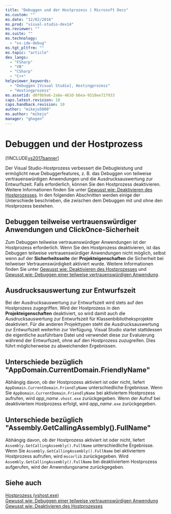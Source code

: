 ```yaml
---
title: "Debuggen und der Hostprozess | Microsoft Docs"
ms.custom: ""
ms.date: "12/02/2016"
ms.prod: "visual-studio-dev14"
ms.reviewer: ""
ms.suite: ""
ms.technology: 
  - "vs-ide-debug"
ms.tgt_pltfrm: ""
ms.topic: "article"
dev_langs: 
  - "FSharp"
  - "VB"
  - "CSharp"
  - "C++"
helpviewer_keywords: 
  - "Debuggen [Visual Studio], Hostingprozess"
  - "Hostingprozess"
ms.assetid: d0f0b9a6-2a6e-463d-b6ea-9518ee727933
caps.latest.revision: 10
caps.handback.revision: 10
author: "mikejo5000"
ms.author: "mikejo"
manager: "ghogen"
---
```

# Debuggen und der Hostprozess
[!INCLUDE[vs2017banner](../code-quality/includes/vs2017banner.md)]

Der Visual Studio\-Hostprozess verbessert die Debugleistung und ermöglicht neue Debuggerfeatures, z. B. das Debuggen von teilweise vertrauenswürdigen Anwendungen und die Ausdrucksauswertung zur Entwurfszeit. Falls erforderlich, können Sie den Hostprozess deaktivieren. Weitere Informationen finden Sie unter [Gewusst wie: Deaktivieren des Hostprozesses](../ide/how-to-disable-the-hosting-process.md). In den folgenden Abschnitten werden einige der Unterschiede beschrieben, die zwischen dem Debuggen mit und ohne den Hostprozess bestehen.  
  
## Debuggen teilweise vertrauenswürdiger Anwendungen und ClickOnce\-Sicherheit  
 Zum Debuggen teilweise vertrauenswürdiger Anwendungen ist der Hostprozess erforderlich. Wenn Sie den Hostprozess deaktivieren, ist das Debuggen teilweise vertrauenswürdiger Anwendungen nicht möglich, selbst wenn auf der **Sicherheitsseite** der **Projekteigenschaften** die Sicherheit bei teilweiser Vertrauenswürdigkeit aktiviert wurde. Weitere Informationen finden Sie unter [Gewusst wie: Deaktivieren des Hostprozesses](../ide/how-to-disable-the-hosting-process.md) und [Gewusst wie: Debuggen einer teilweise vertrauenswürdigen Anwendung](../debugger/how-to-debug-a-partial-trust-application.md).  
  
## Ausdrucksauswertung zur Entwurfszeit  
 Bei der Ausdrucksauswertung zur Entwurfszeit wird stets auf den Hostprozess zugegriffen. Wird der Hostprozess in den **Projekteigenschaften** deaktiviert, so wird damit auch die Ausdrucksauswertung zur Entwurfszeit für Klassenbibliotheksprojekte deaktiviert. Für die anderen Projekttypen steht die Ausdrucksauswertung zur Entwurfszeit weiterhin zur Verfügung. Visual Studio startet stattdessen die eigentliche ausführbare Datei und verwendet diese zur Evaluierung während der Entwurfszeit, ohne auf den Hostprozess zuzugreifen. Dies führt möglicherweise zu abweichenden Ergebnissen.  
  
## Unterschiede bezüglich "AppDomain.CurrentDomain.FriendlyName"  
 Abhängig davon, ob der Hostprozess aktiviert ist oder nicht, liefert `AppDomain.CurrentDomain.FriendlyName` unterschiedliche Ergebnisse. Wenn Sie `AppDomain.CurrentDomain.FriendlyName` bei aktiviertem Hostprozess aufrufen, wird *app\_name*`.vhost.exe` zurückgegeben. Wenn der Aufruf bei deaktiviertem Hostprozess erfolgt, wird *app\_name*`.exe` zurückgegeben.  
  
## Unterschiede bezüglich "Assembly.GetCallingAssembly\(\).FullName"  
 Abhängig davon, ob der Hostprozess aktiviert ist oder nicht, liefert `Assembly.GetCallingAssembly().FullName` unterschiedliche Ergebnisse. Wenn Sie `Assembly.GetCallingAssembly().FullName` bei aktiviertem Hostprozess aufrufen, wird `mscorlib` zurückgegeben. Wird `Assembly.GetCallingAssembly().FullName` bei deaktiviertem Hostprozess aufgerufen, wird der Anwendungsname zurückgegeben.  
  
## Siehe auch  
 [Hostprozess \(vshost.exe\)](../ide/hosting-process-vshost-exe.md)   
 [Gewusst wie: Debuggen einer teilweise vertrauenswürdigen Anwendung](../debugger/how-to-debug-a-partial-trust-application.md)   
 [Gewusst wie: Deaktivieren des Hostprozesses](../ide/how-to-disable-the-hosting-process.md)